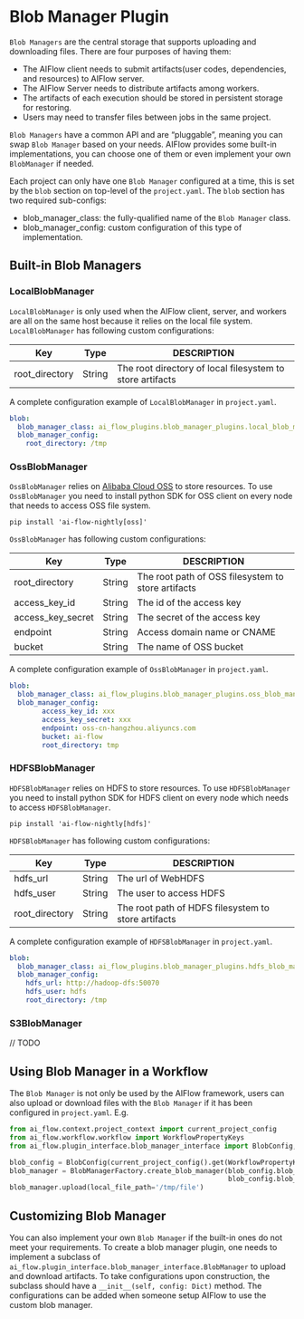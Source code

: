 # Blob Manager Plugin

`Blob Managers` are the central storage that supports uploading and downloading files. There are four purposes of having them:

* The AIFlow client needs to submit artifacts(user codes, dependencies, and resources) to AIFlow server.
* The AIFlow Server needs to distribute artifacts among workers.
* The artifacts of each execution should be stored in persistent storage for restoring.
* Users may need to transfer files between jobs in the same project.

`Blob Managers` have a common API and are “pluggable”, meaning you can swap `Blob Manager` based on your needs. AIFlow provides some built-in implementations, you can choose one of them or even implement your own `BlobManager` if needed. 

Each project can only have one `Blob Manager` configured at a time, this is set by the `blob` section on top-level of the `project.yaml`.   The `blob` section has two required sub-configs:

- blob_manager_class: the fully-qualified name of the `Blob Manager` class.
- blob_manager_config: custom configuration of this type of implementation.

## Built-in Blob Managers

### LocalBlobManager

`LocalBlobManager` is only used when the AIFlow client, server, and workers are all on the same host because it relies on the local file system. `LocalBlobManager` has following custom configurations:

| Key            | Type   | DESCRIPTION                                               |
| -------------- | ------ | --------------------------------------------------------- |
| root_directory | String | The root directory of local filesystem to store artifacts |


A complete configuration example of `LocalBlobManager` in `project.yaml`.

```yaml
blob:
  blob_manager_class: ai_flow_plugins.blob_manager_plugins.local_blob_manager.LocalBlobManager
  blob_manager_config:
    root_directory: /tmp
```

### OssBlobManager

`OssBlobManager` relies on [Alibaba Cloud OSS](https://www.alibabacloud.com/en/product/object-storage-service) to store resources. To use `OssBlobManager` you need to install python SDK for OSS client on every node that needs to access OSS file system.

```shell
pip install 'ai-flow-nightly[oss]'
```

 `OssBlobManager` has following custom configurations:

| Key               | Type   | DESCRIPTION                                        |
| ----------------- | ------ | -------------------------------------------------- |
| root_directory    | String | The root path of OSS filesystem to store artifacts |
| access_key_id     | String | The id of the access key                           |
| access_key_secret | String | The secret of the access key                       |
| endpoint          | String | Access domain name or CNAME                        |
| bucket            | String | The name of OSS bucket                             |


A complete configuration example of `OssBlobManager` in `project.yaml`.

```yaml
blob:
  blob_manager_class: ai_flow_plugins.blob_manager_plugins.oss_blob_manager.OssBlobManager
  blob_manager_config:
        access_key_id: xxx
        access_key_secret: xxx
        endpoint: oss-cn-hangzhou.aliyuncs.com
        bucket: ai-flow
        root_directory: tmp
```

### HDFSBlobManager

`HDFSBlobManager` relies on HDFS to store resources. To use `HDFSBlobManager` you need to install python SDK for HDFS client on every node which needs to access `HDFSBlobManager`.

```shell
pip install 'ai-flow-nightly[hdfs]'
```

 `HDFSBlobManager` has following custom configurations:

| Key            | Type   | DESCRIPTION                                         |
| -------------- | ------ | --------------------------------------------------- |
| hdfs_url       | String | The url of WebHDFS                                  |
| hdfs_user      | String | The user to access HDFS                             |
| root_directory | String | The root path of HDFS filesystem to store artifacts |


A complete configuration example of `HDFSBlobManager` in `project.yaml`.

```yaml
blob:
  blob_manager_class: ai_flow_plugins.blob_manager_plugins.hdfs_blob_manager.HDFSBlobManager
  blob_manager_config:
    hdfs_url: http://hadoop-dfs:50070
    hdfs_user: hdfs
    root_directory: /tmp
```

### S3BlobManager

// TODO

## Using Blob Manager in a Workflow

The `Blob Manager` is not only be used by the AIFlow framework, users can also upload or download files with the `Blob Manager` if it has been configured in `project.yaml`.  E.g.

```python
from ai_flow.context.project_context import current_project_config
from ai_flow.workflow.workflow import WorkflowPropertyKeys
from ai_flow.plugin_interface.blob_manager_interface import BlobConfig, BlobManagerFactory

blob_config = BlobConfig(current_project_config().get(WorkflowPropertyKeys.BLOB))
blob_manager = BlobManagerFactory.create_blob_manager(blob_config.blob_manager_class(),
                                                      blob_config.blob_manager_config())
blob_manager.upload(local_file_path='/tmp/file')
```

## Customizing Blob Manager

You can also implement your own `Blob Manager` if the built-in ones do not meet your requirements. To create a blob manager plugin, one needs to implement a subclass of ``ai_flow.plugin_interface.blob_manager_interface.BlobManager`` to upload and download artifacts. To take configurations upon construction, the subclass should have a `__init__(self, config: Dict)` method. The configurations can be added when someone setup AIFlow to use the custom blob manager.

